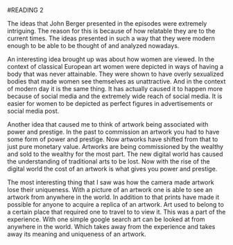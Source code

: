 #READING 2

The ideas that John Berger presented in the episodes were extremely intriguing. The reason for this is because of how relatable they are to the current times. The ideas presented in such a way that they were modern enough to be able to be thought of and analyzed nowadays. 
	
An interesting idea brought up was about how women are viewed. In the context of classical European art women were depicted in ways of having a body that was never attainable. They were shown to have overly sexualized bodies that made women see themselves as unattractive. And in the context of modern day it is the same thing. It has actually caused it to happen more because of social media and the extremely wide reach of social media. It is easier for women to be depicted as perfect figures in advertisements or social media post.
	
Another idea that caused me to think of artwork being associated with power and prestige. In the past to commission an artwork you had to have some form of power and prestige. Now artworks have shifted from that to just pure monetary value. Artworks are being commissioned by the wealthy and sold to the wealthy for the most part. The new digital world has caused the understanding of traditional arts to be lost. Now with the rise of the digital world the cost of an artwork is what gives you power and prestige. 
	
The most interesting thing that I saw was how the camera made artwork lose their uniqueness. With a picture of an artwork one is able to see an artwork from anywhere in the world. In addition to that prints have made it possible for anyone to acquire a replica of an artwork. Art used to belong to a certain place that required one to travel to to view it. This was a part of the experience. With one simple google search art can be looked at from anywhere in the world. Which takes away from the experience and takes away its meaning and uniqueness of an artwork.
